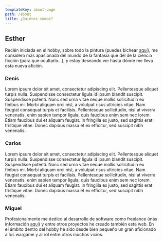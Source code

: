```yaml
---
templateKey: about-page
path: /about
title: ¿Quiénes somos?
---
```

## Esther

Recién iniciada en el hobby, sobre todo la pintura (puedes bichear [aquí](https://www.instagram.com/lady_toxiclake/)), me considero más apasionada del mundo de la fantasía que del de la ciencia ficción (para que ocultarlo...), y estoy deseando ver hasta dónde me lleva esta nueva afición.

### Denís

Lorem ipsum dolor sit amet, consectetur adipiscing elit. Pellentesque aliquet turpis nulla. Suspendisse consectetur ligula id ipsum blandit suscipit. Suspendisse potenti. Nunc sed urna vitae neque mollis sollicitudin eu finibus mi. Morbi aliquam orci nisl, a volutpat risus ultricies vitae. Nam feugiat consequat turpis et facilisis. Pellentesque sollicitudin, nisi at viverra venenatis, enim sapien tempor ligula, quis faucibus enim sem nec lorem. Etiam faucibus dui et aliquam feugiat. In fringilla ex justo, sed sagittis erat tristique vitae. Donec dapibus massa et ex efficitur, sed suscipit nibh venenatis.

### Carlos

Lorem ipsum dolor sit amet, consectetur adipiscing elit. Pellentesque aliquet turpis nulla. Suspendisse consectetur ligula id ipsum blandit suscipit. Suspendisse potenti. Nunc sed urna vitae neque mollis sollicitudin eu finibus mi. Morbi aliquam orci nisl, a volutpat risus ultricies vitae. Nam feugiat consequat turpis et facilisis. Pellentesque sollicitudin, nisi at viverra venenatis, enim sapien tempor ligula, quis faucibus enim sem nec lorem. Etiam faucibus dui et aliquam feugiat. In fringilla ex justo, sed sagittis erat tristique vitae. Donec dapibus massa et ex efficitur, sed suscipit nibh venenatis.

### Miguel

Profesionalmente me dedico al desarrollo de software como freelance (más información [aquí](https://www.mzrdeveloper.com/)) y entre otros proyectos he creado también esta web. En el ámbito dentro del hobby he sido desde bien pequeño un gran aficionado a los wargame y al rol entre otros muchos vicios.